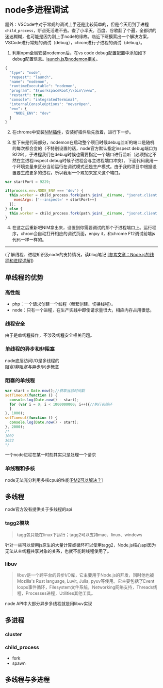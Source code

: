 # node多进程调试
题外：VSCode中对于常规的调试上手还是比较简单的，但是今天用到了进程`child_process`，断点死活进不去。查了小半天，百度、谷歌翻了个遍，全都讲的迷迷糊糊，也可能是因为刚上手node的缘故。临近下班摸索出一个解决方案，VSCode进行常规的调试（debug），chrom进行子进程的调试（debug）。
1. 利用npm全局安装nodemon后，在vs code debug配置配置中添加如下debug配置信息。[launch.js及nodemon相关](../JS/launch.json.md)。
```javascript
{
  "type": "node",
  "request": "launch",
  "name": "nodemon",
  "runtimeExecutable": "nodemon",
  "program": "${workspaceRoot}\\bin\\www",
  "restart": true,
  "console": "integratedTerminal",
  "internalConsoleOptions": "neverOpen",
  "env": {
    "NODE_ENV": "dev"
  }
}
```  
2. 在chrome中安装[NIM插件](https://chrome.google.com/webstore/detail/nodejs-v8-inspector-manag/gnhhdgbaldcilmgcpfddgdbkhjohddkj)，安装好插件后先放着，进行下一步。  

3. 接下来是代码部分，nodemon在启动整个项目时候debug监听的端口是随机的每次都会变的（不特别设置的话，node官方默认指定inspect debug端口为9229），子进程我们在debug时候也需要指定一个端口进行监听（必须指定不然在主进程inspect debug时候子进程会与主进程端口冲突），下面代码我用一个环境变量来区分当前运行在调试模式还是生产模式。由于我的项目中根据设置要生成更多的进程，所以我用一个累加来定义这个端口。 
```javascript
var startPort = 9229;

if(process.env.NODE_ENV === 'dev') {
  this.worker = child_process.fork(path.join(__dirname, "jsonet.client.process.js"), {
    execArgv: ['--inspect=' + startPort++]
  });
} else {
  this.worker = child_process.fork(path.join(__dirname, "jsonet.client.process.js"));
}
```
4. 在这之后重新吧NIM拿出来，设置到你需要调试的那个子进程端口上。运行程序，chrom会自动打开相应的调试页面，enjoy it，和chrome F12调试前端js代码一样一样的。
---
(了解线程、进程知识及node的支持情况，读blog笔记 [[参考文章：Node.js的线程和进程详解]](https://github.com/xiongwilee/blog/issues/9))
## 单线程的优势
### 高性能
* php：一个请求创建一个线程（频繁创建、切换线程）。
* node：只有一个进程，在生产实践中即使请求量很大，相应内存占用很低。
### 线程安全
由于是单线程操作，不涉及线程安全相关问题。
### 单线程的异步和非阻塞
node底层访问I/O是多线程的  
阻塞/非阻塞与异步/同步概念
### 阻塞的单线程
```javascript
var start = Date.now();//获取当前时间戳
setTimeout(function () {
  console.log(Date.now() - start);
  for (var i = 0; i < 1000000000; i++){//执行长循环
  }
}, 1000);
setTimeout(function () {
  console.log(Date.now() - start);
}, 2000);
/*
1002
3032
*/
```
一个node进程在某一时刻其实只是处理一个请求
### 单线程和多核
node无法充分利用多核cpu的性能[[PM2可以解决？]](http://pm2.keymetrics.io/)
## 多线程
node官方没有提供关于多线程的api
### tagg2模块
> tagg包只能在linux下运行；tagg2可以支持mac、linux、windows  

针对一些可以使用js原生的大量计算或循环可以使用tagg2，Node.js核心api因为无法从主线程共享对象的关系，也就不能跨线程使用了。
### libuv
> libuv是一个跨平台的异步I/O库，它主要用于Node.js的开发，同时他也被Mozilla's Rust language, Luvit, Julia, pyuv等使用。它主要包括了Event loops事件循环，Filesystem文件系统，Networking网络支持，Threads线程，Processes进程，Utilities其他工具。

node API中大部分异步多线程就是用libuv实现
## 多进程
### cluster
### child_process
* fork
* spawn  
## 多线程与多进程